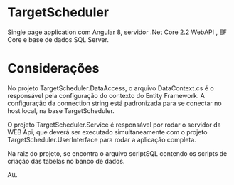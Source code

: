 # TargetScheduler
Single page application com Angular 8, servidor .Net Core 2.2 WebAPI , EF Core e base de dados SQL Server.

# Considerações
No projeto TargetScheduler.DataAccess, o arquivo DataContext.cs é o responsável pela configuração do contexto do Entity Framework. A configuração da connection string está padronizada para se conectar no host local, na base TargetScheduler.

O projeto TargetScheduler.Service é responsável por rodar o servidor da WEB Api, que deverá ser executado simultaneamente com o projeto TargetScheduler.UserInterface para rodar a aplicação completa.

Na raiz do projeto, se encontra o arquivo scriptSQL contendo os scripts de criação das tabelas no banco de dados.

Att.
